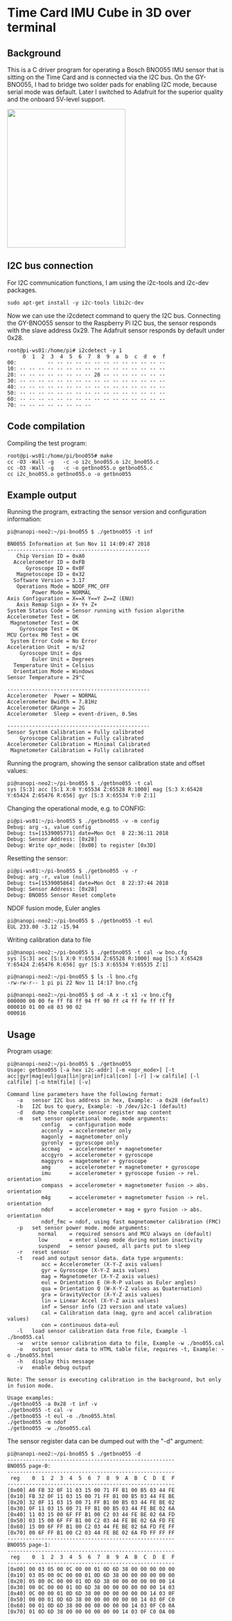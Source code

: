 # Time Card IMU Cube in 3D over terminal

## Background

This is a C driver program for operating a Bosch BNO055 IMU sensor that is sitting on the Time Card and is connected via the I2C bus. On the GY-BNO055, I had to bridge two solder pads for enabling I2C mode, because serial mode was default.  Later I switched to Adafruit for the superior quality and the onboard 5V-level support.

<img src="ada-bno055.png" height="320px" width="273px">

## I2C bus connection
For I2C communication functions, I am using the i2c-tools and i2c-dev packages.

```
sudo apt-get install -y i2c-tools libi2c-dev
```
Now we can use the i2cdetect command to query the I2C bus.  Connecting the GY-BNO055 sensor to the Raspberry Pi I2C bus, the sensor responds with the slave address 0x29. The Adafruit sensor responds by default under 0x28.

```
root@pi-ws01:/home/pi# i2cdetect -y 1
     0  1  2  3  4  5  6  7  8  9  a  b  c  d  e  f
00:          -- -- -- -- -- -- -- -- -- -- -- -- --
10: -- -- -- -- -- -- -- -- -- -- -- -- -- -- -- --
20: -- -- -- -- -- -- -- -- 28 -- -- -- -- -- -- --
30: -- -- -- -- -- -- -- -- -- -- -- -- -- -- -- --
40: -- -- -- -- -- -- -- -- -- -- -- -- -- -- -- --
50: -- -- -- -- -- -- -- -- -- -- -- -- -- -- -- --
60: -- -- -- -- -- -- -- -- -- -- -- -- -- -- -- --
70: -- -- -- -- -- -- -- --
```

## Code compilation

Compiling the test program:
````
root@pi-ws01:/home/pi/bno055# make
cc -O3 -Wall -g   -c -o i2c_bno055.o i2c_bno055.c
cc -O3 -Wall -g   -c -o getbno055.o getbno055.c
cc i2c_bno055.o getbno055.o -o getbno055
````

## Example output

Running the program, extracting the sensor version and configuration information:
```
pi@nanopi-neo2:~/pi-bno055 $ ./getbno055 -t inf

BN0055 Information at Sun Nov 11 14:09:47 2018
----------------------------------------------
   Chip Version ID = 0xA0
  Accelerometer ID = 0xFB
      Gyroscope ID = 0x0F
   Magnetoscope ID = 0x32
  Software Version = 3.17
   Operations Mode = NDOF_FMC_OFF
        Power Mode = NORMAL
Axis Configuration = X==X Y==Y Z==Z (ENU)
   Axis Remap Sign = X+ Y+ Z+
System Status Code = Sensor running with fusion algorithm
Accelerometer Test = OK
 Magnetometer Test = OK
    Gyroscope Test = OK
MCU Cortex M0 Test = OK
 System Error Code = No Error
Acceleration Unit  = m/s2
    Gyroscope Unit = dps
        Euler Unit = Degrees
  Temperature Unit = Celsius
  Orientation Mode = Windows
Sensor Temperature = 29°C

----------------------------------------------
Accelerometer  Power = NORMAL
Accelerometer Bwidth = 7.81Hz
Accelerometer GRange = 2G
Accelerometer  Sleep = event-driven, 0.5ms

----------------------------------------------
Sensor System Calibration = Fully calibrated
    Gyroscope Calibration = Fully calibrated
Accelerometer Calibration = Minimal Calibrated
 Magnetometer Calibration = Fully calibrated
```

Running the program, showing the sensor calibration state and offset values:
```
pi@nanopi-neo2:~/pi-bno055 $ ./getbno055 -t cal
sys [S:3] acc [S:1 X:0 Y:65534 Z:65528 R:1000] mag [S:3 X:65428 Y:65424 Z:65476 R:656] gyr [S:3 X:65534 Y:0 Z:1]
```

Changing the operational mode, e.g. to CONFIG:
```
pi@pi-ws01:~/pi-bno055 $ ./getbno055 -v -m config
Debug: arg -s, value config
Debug: ts=[1539005771] date=Mon Oct  8 22:36:11 2018
Debug: Sensor Address: [0x28]
Debug: Write opr_mode: [0x00] to register [0x3D]
```

Resetting the sensor:
```
pi@pi-ws01:~/pi-bno055 $ ./getbno055 -v -r
Debug: arg -r, value (null)
Debug: ts=[1539005864] date=Mon Oct  8 22:37:44 2018
Debug: Sensor Address: [0x28]
Debug: BNO055 Sensor Reset complete
```

NDOF fusion mode, Euler angles
```
pi@nanopi-neo2:~/pi-bno055 $ ./getbno055 -t eul
EUL 233.00 -3.12 -15.94
```

Writing calibration data to file
```
pi@nanopi-neo2:~/pi-bno055 $ ./getbno055 -t cal -w bno.cfg
sys [S:3] acc [S:1 X:0 Y:65534 Z:65528 R:1000] mag [S:3 X:65428 Y:65424 Z:65476 R:656] gyr [S:3 X:65534 Y:65535 Z:1]

pi@nanopi-neo2:~/pi-bno055 $ ls -l bno.cfg
-rw-rw-r-- 1 pi pi 22 Nov 11 14:17 bno.cfg

pi@nanopi-neo2:~/pi-bno055 $ od -A x -t x1 -v bno.cfg
000000 00 00 fe ff f8 ff 94 ff 90 ff c4 ff fe ff ff ff
000010 01 00 e8 03 90 02
000016
```
## Usage

Program usage:
```
pi@nanopi-neo2:~/pi-bno055 $ ./getbno055
Usage: getbno055 [-a hex i2c-addr] [-m <opr_mode>] [-t acc|gyr|mag|eul|qua|lin|gra|inf|cal|con] [-r] [-w calfile] [-l calfile] [-o htmlfile] [-v]

Command line parameters have the following format:
   -a   sensor I2C bus address in hex, Example: -a 0x28 (default)
   -b   I2C bus to query, Example: -b /dev/i2c-1 (default)
   -d   dump the complete sensor register map content
   -m   set sensor operational mode. mode arguments:
           config   = configuration mode
           acconly  = accelerometer only
           magonly  = magnetometer only
           gyronly  = gyroscope only
           accmag   = accelerometer + magnetometer
           accgyro  = accelerometer + gyroscope
           maggyro  = magetometer + gyroscope
           amg      = accelerometer + magnetometer + gyroscope
           imu      = accelerometer + gyroscope fusion -> rel. orientation
           compass  = accelerometer + magnetometer fusion -> abs. orientation
           m4g      = accelerometer + magnetometer fusion -> rel. orientation
           ndof     = accelerometer + mag + gyro fusion -> abs. orientation
           ndof_fmc = ndof, using fast magnetometer calibration (FMC)
   -p   set sensor power mode. mode arguments:
          normal    = required sensors and MCU always on (default)
          low       = enter sleep mode during motion inactivity
          suspend   = sensor paused, all parts put to sleep
   -r   reset sensor
   -t   read and output sensor data. data type arguments:
           acc = Accelerometer (X-Y-Z axis values)
           gyr = Gyroscope (X-Y-Z axis values)
           mag = Magnetometer (X-Y-Z axis values)
           eul = Orientation E (H-R-P values as Euler angles)
           qua = Orientation Q (W-X-Y-Z values as Quaternation)
           gra = GravityVector (X-Y-Z axis values)
           lin = Linear Accel (X-Y-Z axis values)
           inf = Sensor info (23 version and state values)
           cal = Calibration data (mag, gyro and accel calibration values)
           con = continuous data-eul
   -l   load sensor calibration data from file, Example -l ./bno055.cal
   -w   write sensor calibration data to file, Example -w ./bno055.cal
   -o   output sensor data to HTML table file, requires -t, Example: -o ./bno055.html
   -h   display this message
   -v   enable debug output

Note: The sensor is executing calibration in the background, but only in fusion mode.

Usage examples:
./getbno055 -a 0x28 -t inf -v
./getbno055 -t cal -v
./getbno055 -t eul -o ./bno055.html
./getbno055 -m ndof
./getbno055 -w ./bno055.cal

```

The sensor register data can be dumped out with the "-d" argument:
```
pi@nanopi-neo2:~/pi-bno055 $ ./getbno055 -d
------------------------------------------------------
BNO055 page-0:
------------------------------------------------------
 reg    0  1  2  3  4  5  6  7  8  9  A  B  C  D  E  F
------------------------------------------------------
[0x00] A0 FB 32 0F 11 03 15 00 71 FF B1 00 B5 03 44 FE
[0x10] FB 32 0F 11 03 15 00 71 FF B1 00 B5 03 44 FE BE
[0x20] 32 0F 11 03 15 00 71 FF B1 00 B5 03 44 FE BE 02
[0x30] 0F 11 03 15 00 71 FF B1 00 B5 03 44 FE BE 02 6A
[0x40] 11 03 15 00 6F FF B1 00 C2 03 44 FE BE 02 6A FD
[0x50] 03 15 00 6F FF B1 00 C2 03 44 FE BE 02 6A FD FE
[0x60] 15 00 6F FF B1 00 C2 03 44 FE BE 02 6A FD FE FF
[0x70] 00 6F FF B1 00 C2 03 44 FE BE 02 6A FD FF FF FF
------------------------------------------------------
BNO055 page-1:
------------------------------------------------------
 reg    0  1  2  3  4  5  6  7  8  9  A  B  C  D  E  F
------------------------------------------------------
[0x00] 00 03 05 00 0C 00 00 01 0D 6D 38 00 00 00 00 00
[0x10] 03 05 00 0C 00 00 01 0D 6D 38 00 00 00 00 00 00
[0x20] 05 00 0C 00 00 01 0D 6D 38 00 00 00 00 00 00 14
[0x30] 00 0C 00 00 01 0D 6D 38 00 00 00 00 00 00 14 03
[0x40] 0C 00 00 01 0D 6D 38 00 00 00 00 00 00 14 03 0F
[0x50] 00 00 01 0D 6D 38 00 00 00 00 00 00 14 03 0F C0
[0x60] 00 01 0D 6D 38 00 00 00 00 00 00 14 03 0F C0 0A
[0x70] 01 0D 6D 38 00 00 00 00 00 00 14 03 0F C0 0A 0B
```
